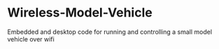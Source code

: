 # Wireless-Model-Vehicle
Embedded and desktop code for running and controlling a small model vehicle over wifi
